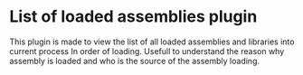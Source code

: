# List of loaded assemblies plugin
This plugin is made to view the list of all loaded assemblies and libraries into current process In order of loading.
Usefull to understand the reason why assembly is loaded and who is the source of the assembly loading.